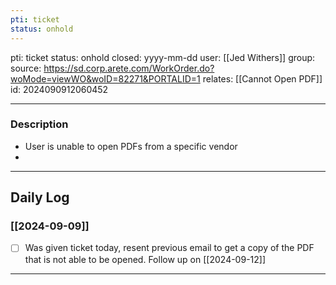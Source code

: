 ```yaml
---
pti: ticket
status: onhold
---
```

pti: ticket 
status: onhold
closed: yyyy-mm-dd
user: [[Jed Withers]]
group: 
source: https://sd.corp.arete.com/WorkOrder.do?woMode=viewWO&woID=82271&PORTALID=1
relates: [[Cannot Open PDF]]
id: 2024090912060452

---
### Description
- User is unable to open PDFs from a specific vendor
-

---
## Daily Log
### [[2024-09-09]]
- [ ] Was given ticket today, resent previous email to get a copy of the PDF that is not able to be opened. Follow up on [[2024-09-12]]
---




